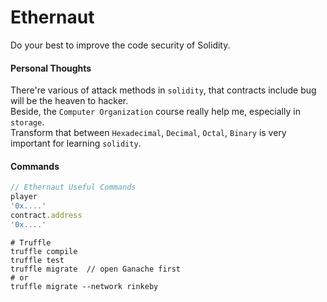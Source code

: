# Ethernaut
Do your best to improve the code security of Solidity.

#### Personal Thoughts

There're various of attack methods in `solidity`, that contracts include bug will be the heaven to hacker.  
Beside, the `Computer Organization` course really help me, especially in `storage`.     
Transform that between `Hexadecimal`, `Decimal`, `Octal`, `Binary` is very important for learning `solidity`.

#### Commands

```javascript
// Ethernaut Useful Commands
player
'0x....'
contract.address
'0x....'
```
```shell
# Truffle
truffle compile
truffle test
truffle migrate  // open Ganache first
# or
truffle migrate --network rinkeby
```
